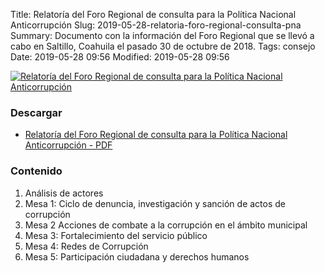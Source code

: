 Title: Relatoría del Foro Regional de consulta para la Política Nacional Anticorrupción
Slug: 2019-05-28-relatoria-foro-regional-consulta-pna
Summary: Documento con la información del Foro Regional que se llevó a cabo en Saltillo, Coahuila el pasado 30 de octubre de 2018.
Tags: consejo
Date: 2019-05-28 09:56
Modified: 2019-05-28 09:56



<a href="relatorias-foro-consulta-regional-pna.pdf"><img src="portada-relatorias-foro-consulta-regional-pna.jpg" alt="Relatoría del Foro Regional de consulta para la Política Nacional Anticorrupción"></a>

### Descargar

* [Relatoría del Foro Regional de consulta para la Política Nacional Anticorrupción - PDF](relatorias-foro-consulta-regional-pna.pdf)

### Contenido

1. Análisis de actores
2. Mesa 1: Ciclo de denuncia, investigación y sanción de actos de corrupción
3. Mesa 2 Acciones de combate a la corrupción en el ámbito municipal
4. Mesa 3: Fortalecimiento del servicio público
5. Mesa 4: Redes de Corrupción
6. Mesa 5: Participación ciudadana y derechos humanos
